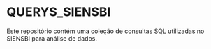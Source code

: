 # QUERYS_SIENSBI
Este repositório contém uma coleção de consultas SQL utilizadas no SIENSBI para análise de dados.
